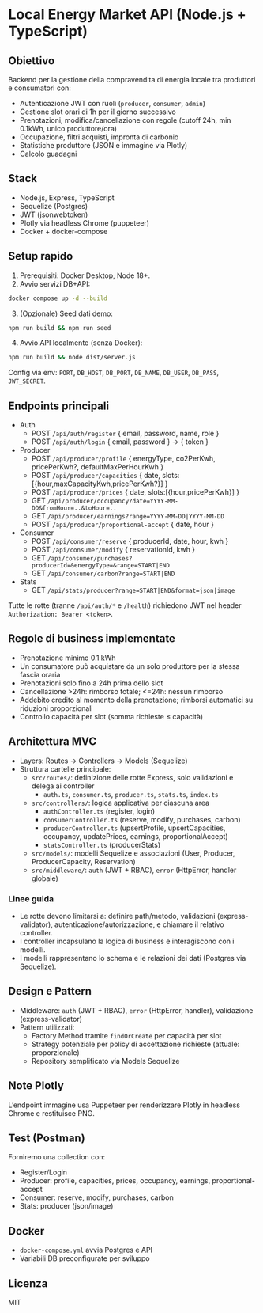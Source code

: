# Local Energy Market API (Node.js + TypeScript)

## Obiettivo
Backend per la gestione della compravendita di energia locale tra produttori e consumatori con:
- Autenticazione JWT con ruoli (`producer`, `consumer`, `admin`)
- Gestione slot orari di 1h per il giorno successivo
- Prenotazioni, modifica/cancellazione con regole (cutoff 24h, min 0.1kWh, unico produttore/ora)
- Occupazione, filtri acquisti, impronta di carbonio
- Statistiche produttore (JSON e immagine via Plotly)
- Calcolo guadagni

## Stack
- Node.js, Express, TypeScript
- Sequelize (Postgres)
- JWT (jsonwebtoken)
- Plotly via headless Chrome (puppeteer)
- Docker + docker-compose

## Setup rapido
1. Prerequisiti: Docker Desktop, Node 18+.
2. Avvio servizi DB+API:
```bash
docker compose up -d --build
```
3. (Opzionale) Seed dati demo:
```bash
npm run build && npm run seed
```
4. Avvio API localmente (senza Docker):
```bash
npm run build && node dist/server.js
```
Config via env: `PORT`, `DB_HOST`, `DB_PORT`, `DB_NAME`, `DB_USER`, `DB_PASS`, `JWT_SECRET`.

## Endpoints principali
- Auth
  - POST `/api/auth/register` { email, password, name, role }
  - POST `/api/auth/login` { email, password } -> { token }
- Producer
  - POST `/api/producer/profile` { energyType, co2PerKwh, pricePerKwh?, defaultMaxPerHourKwh }
  - POST `/api/producer/capacities` { date, slots:[{hour,maxCapacityKwh,pricePerKwh?}] }
  - POST `/api/producer/prices` { date, slots:[{hour,pricePerKwh}] }
  - GET  `/api/producer/occupancy?date=YYYY-MM-DD&fromHour=..&toHour=..`
  - GET  `/api/producer/earnings?range=YYYY-MM-DD|YYYY-MM-DD`
  - POST `/api/producer/proportional-accept` { date, hour }
- Consumer
  - POST `/api/consumer/reserve` { producerId, date, hour, kwh }
  - POST `/api/consumer/modify` { reservationId, kwh }
  - GET  `/api/consumer/purchases?producerId=&energyType=&range=START|END`
  - GET  `/api/consumer/carbon?range=START|END`
- Stats
  - GET `/api/stats/producer?range=START|END&format=json|image`

Tutte le rotte (tranne `/api/auth/*` e `/health`) richiedono JWT nel header `Authorization: Bearer <token>`.

## Regole di business implementate
- Prenotazione minimo 0.1 kWh
- Un consumatore può acquistare da un solo produttore per la stessa fascia oraria
- Prenotazioni solo fino a 24h prima dello slot
- Cancellazione >24h: rimborso totale; <=24h: nessun rimborso
- Addebito credito al momento della prenotazione; rimborsi automatici su riduzioni proporzionali
- Controllo capacità per slot (somma richieste ≤ capacità)

## Architettura MVC
- Layers: Routes → Controllers → Models (Sequelize)
- Struttura cartelle principale:
  - `src/routes/`: definizione delle rotte Express, solo validazioni e delega ai controller
    - `auth.ts`, `consumer.ts`, `producer.ts`, `stats.ts`, `index.ts`
  - `src/controllers/`: logica applicativa per ciascuna area
    - `authController.ts` (register, login)
    - `consumerController.ts` (reserve, modify, purchases, carbon)
    - `producerController.ts` (upsertProfile, upsertCapacities, occupancy, updatePrices, earnings, proportionalAccept)
    - `statsController.ts` (producerStats)
  - `src/models/`: modelli Sequelize e associazioni (User, Producer, ProducerCapacity, Reservation)
  - `src/middleware/`: `auth` (JWT + RBAC), `error` (HttpError, handler globale)

### Linee guida
- Le rotte devono limitarsi a: definire path/metodo, validazioni (express-validator), autenticazione/autorizzazione, e chiamare il relativo controller.
- I controller incapsulano la logica di business e interagiscono con i modelli.
- I modelli rappresentano lo schema e le relazioni dei dati (Postgres via Sequelize).

## Design e Pattern
- Middleware: `auth` (JWT + RBAC), `error` (HttpError, handler), validazione (express-validator)
- Pattern utilizzati:
  - Factory Method tramite `findOrCreate` per capacità per slot
  - Strategy potenziale per policy di accettazione richieste (attuale: proporzionale)
  - Repository semplificato via Models Sequelize

## Note Plotly
L’endpoint immagine usa Puppeteer per renderizzare Plotly in headless Chrome e restituisce PNG.

## Test (Postman)
Forniremo una collection con:
- Register/Login
- Producer: profile, capacities, prices, occupancy, earnings, proportional-accept
- Consumer: reserve, modify, purchases, carbon
- Stats: producer (json/image)

## Docker
- `docker-compose.yml` avvia Postgres e API
- Variabili DB preconfigurate per sviluppo

## Licenza
MIT
